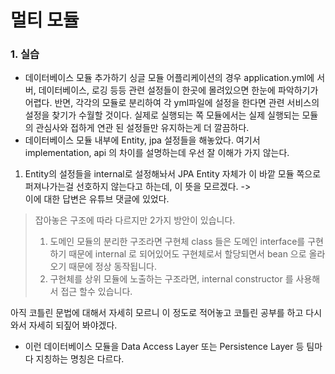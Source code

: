 # 멀티 모듈

### 1. 실습

- 데이터베이스 모듈 추가하기
싱글 모듈 어플리케이션의 경우 application.yml에 서버, 데이터베이스, 로깅 등등
관련 설정들이 한곳에 몰려있으면 한눈에 파악하기가 어렵다. 반면, 각각의 모듈로 분리하여
각 yml파일에 설정을 한다면 관련 서비스의 설정을 찾기가 수월할 것이다. 실제로 실행되는
쪽 모듈에서는 실제 실행되는 모듈의 관심사와 접하게 연관 된 설정들만 유지하는게
더 깔끔하다.
- 데이터베이스 모듈 내부에 Entity, jpa 설정들을 해놓았다.
여기서 implementation, api 의 차이를 설명하는데 우선
잘 이해가 가지 않는다. 
1. Entity의 설정들을 internal로 설정해놔서 JPA Entity 자체가 이 바깥 모듈
쪽으로 퍼져나가는걸 선호하지 않는다고 하는데, 이 뜻을 모르겠다. -> \
이에 대한 답변은 유튜브 댓글에 있었다.
> 잡아놓은 구조에 따라 다르지만 2가지 방안이 있습니다.
> 1. 도메인 모듈의 분리한 구조라면 구현체 class 들은 도메인 interface를 
> 구현하기 때문에 internal 로 되어있어도 구현체로서 할당되면서 bean 으로
> 올라오기 때문에 정상 동작됩니다.
> 2. 구현체를 상위 모듈에 노출하는 구조라면, internal constructor 를
> 사용해서 접근 할수 있습니다.

아직 코틀린 문법에 대해서 자세히 모르니 이 정도로 적어놓고 코틀린 공부를
하고 다시 와서 자세히 되짚어 봐야겠다.

- 이런 데이터베이스 모듈을 Data Access Layer 또는 Persistence Layer 등
팀마다 지칭하는 명칭은 다르다.

